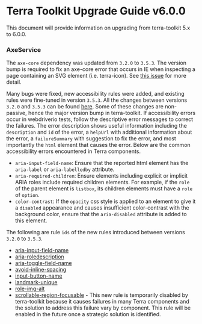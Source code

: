 # Terra Toolkit Upgrade Guide v6.0.0
This document will provide information on upgrading from terra-toolkit 5.x to 6.0.0.

### AxeService
The `axe-core` dependency was updated from `3.2.0` to `3.5.3`. The version bump is required to fix an axe-core error that occurs in IE when inspecting a page containing an SVG element (i.e. terra-icon). See [this issue](https://github.com/cerner/terra-toolkit/issues/318) for more detail.

Many bugs were fixed, new accessibility rules were added, and existing rules were fine-tuned in version `3.5.3`. All the changes between versions `3.2.0` and `3.5.3` can be found [here](https://github.com/dequelabs/axe-core/releases). Some of these changes are non-passive, hence the major version bump in terra-toolkit. If accessibility errors occur in webdriverio tests, follow the descriptive error messages to correct the failures. The error description shows useful information including the `description` and `id` of the error, a `helpUrl` with additional information about the error, a `failureSummary` with suggestion to fix the error, and most importantly the `html` element that causes the error. Below are the common accessibility errors encountered in Terra components.

- `aria-input-field-name`: Ensure that the reported html element has the `aria-label` or `aria-labelledby` attribute.
- `aria-required-children`: Ensure elements including explicit or implicit ARIA roles include required children elements. For example, if the `role` of the parent element is `listbox`, its children elements must have a `role` of `option`.
- `color-contrast`: If the `opacity` css style is applied to an element to give it a `disabled` appearance and causes insufficient color-contrast with the background color, ensure that the `aria-disabled` attribute is added to this element.


The following are rule `ids` of the new rules introduced between versions `3.2.0` to `3.5.3`.
- [aria-input-field-name](https://dequeuniversity.com/rules/axe/3.5/aria-input-field-name)
- [aria-roledescription](https://dequeuniversity.com/rules/axe/3.5/aria-roledescription)
- [aria-toggle-field-name](https://dequeuniversity.com/rules/axe/3.5/aria-toggle-field-name)
- [avoid-inline-spacing](https://dequeuniversity.com/rules/axe/3.5/avoid-inline-spacing)
- [input-button-name](https://dequeuniversity.com/rules/axe/3.5/input-button-name)
- [landmark-unique](https://dequeuniversity.com/rules/axe/3.5/landmark-unique)
- [role-img-alt](https://dequeuniversity.com/rules/axe/3.5/role-img-alt)
- [scrollable-region-focusable](https://dequeuniversity.com/rules/axe/3.5/scrollable-region-focusable) - This new rule is temporarily disabled by terra-toolkit because it causes failures in many Terra components and the solution to address this failure vary by component. This rule will be enabled in the future once a strategic solution is identified.
